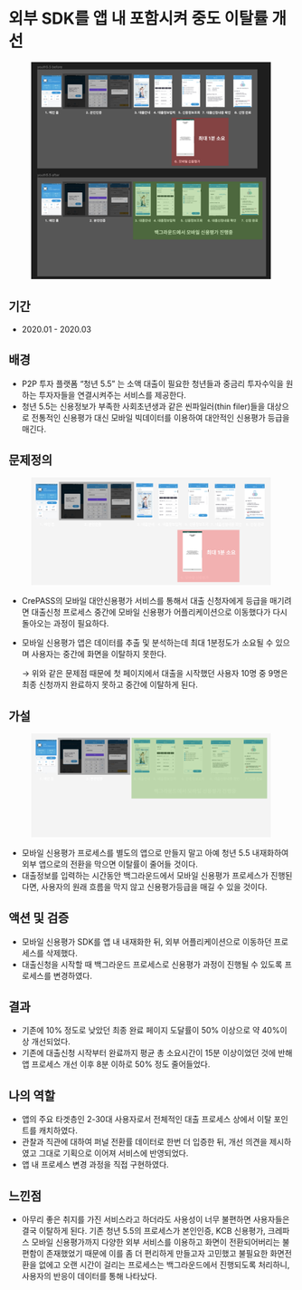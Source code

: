 # 외부 SDK를 앱 내 포함시켜 중도 이탈률 개선

<figure><img src="../../.gitbook/assets/image (124).png" alt=""><figcaption></figcaption></figure>

## 기간

* 2020.01 - 2020.03

## 배경

* P2P 투자 플랫폼 “청년 5.5” 는 소액 대출이 필요한 청년들과 중금리 투자수익을 원하는 투자자들을 연결시켜주는 서비스를 제공한다.
* 청년 5.5는 신용정보가 부족한 사회초년생과 같은 씬파일러(thin filer)들을 대상으로 전통적인 신용평가 대신 모바일 빅데이터를 이용하여 대안적인 신용평가 등급을 매긴다.

## 문제정의

<figure><img src="../../.gitbook/assets/image (125).png" alt=""><figcaption></figcaption></figure>

* CrePASS의 모바일 대안신용평가 서비스를 통해서 대출 신청자에게 등급을 매기려면 대출신청 프로세스 중간에 모바일 신용평가 어플리케이션으로 이동했다가 다시 돌아오는 과정이 필요하다.
*   모바일 신용평가 앱은 데이터를 추출 및 분석하는데 최대 1분정도가 소요될 수 있으며 사용자는 중간에 화면을 이탈하지 못한다.

    → 위와 같은 문제점 때문에 첫 페이지에서 대출을 시작했던 사용자 10명 중 9명은 최종 신청까지 완료하지 못하고 중간에 이탈하게 된다.

## 가설

<figure><img src="../../.gitbook/assets/image (115).png" alt=""><figcaption></figcaption></figure>

* 모바일 신용평가 프로세스를 별도의 앱으로 만들지 말고 아예 청년 5.5 내재화하여 외부 앱으로의 전환을 막으면 이탈률이 줄어들 것이다.
* 대출정보를 입력하는 시간동안 백그라운드에서 모바일 신용평가 프로세스가 진행된다면, 사용자의 원래 흐름을 막지 않고 신용평가등급을 매길 수 있을 것이다.

## 액션 및 검증

* 모바일 신용평가 SDK를 앱 내 내재화한 뒤, 외부 어플리케이션으로 이동하던 프로세스를 삭제했다.
* 대출신청을 시작할 때 백그라운드 프로세스로 신용평가 과정이 진행될 수 있도록 프로세스를 변경하였다.

## 결과

* 기존에 10% 정도로 낮았던 최종 완료 페이지 도달률이 50% 이상으로 약 40%이상 개선되었다.
* 기존에 대출신청 시작부터 완료까지 평균 총 소요시간이 15분 이상이었던 것에 반해 앱 프로세스 개선 이후 8분 이하로 50% 정도 줄어들었다.

## 나의 역할

* 앱의 주요 타겟층인 2-30대 사용자로서 전체적인 대출 프로세스 상에서 이탈 포인트를 캐치하였다.
* 관찰과 직관에 대하여 퍼널 전환률 데이터로 한번 더 입증한 뒤, 개선 의견을 제시하였고 그대로 기획으로 이어져 서비스에 반영되었다.
* 앱 내 프로세스 변경 과정을 직접 구현하였다.

## 느낀점

* 아무리 좋은 취지를 가진 서비스라고 하더라도 사용성이 너무 불편하면 사용자들은 결국 이탈하게 된다. 기존 청년 5.5의 프로세스가 본인인증, KCB 신용평가, 크레파스 모바일 신용평가까지 다양한 외부 서비스를 이용하고 화면이 전환되어버리는 불편함이 존재했었기 때문에 이를 좀 더 편리하게 만들고자 고민했고 불필요한 화면전환을 없에고 오랜 시간이 걸리는 프로세스는 백그라운드에서 진행되도록 처리하니, 사용자의 반응이 데이터를 통해 나타났다.
